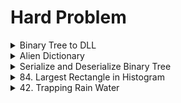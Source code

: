 # Hard Problem
<!--<details>
<summary>Easy Problem</summary>
<p>

```python
   print("Hello World")
```

</p>
</details>-->

<details>
<summary>Binary Tree to DLL</summary>
 <a href="https://practice.geeksforgeeks.org/problems/binary-tree-to-dll/1?page=1&company[]=Amazon&curated[]=5&curated[]=6&sortBy=submissions">Problem</a>
<p>

```python
head=None
prev=None
class Solution:
    def bToDLL(self,root):
        def solve(root):
            global head
            global prev
            if root==None:return 
            solve(root.left)
            if prev==None:
                head=root
            if prev!=None:
                root.left=prev
                prev.right=root
            prev=root
            solve(root.right)
        global head
        global prev
        head=None
        prev=None
        solve(root)
        return head
```

</p>
</details>

<details>
<summary>Alien Dictionary</summary>
<a href="https://practice.geeksforgeeks.org/problems/alien-dictionary/1?page=1&company[]=Amazon&curated[]=5&curated[]=6&sortBy=submissions">Problem</a>
<p>

```python
   class Solution:
    def findOrder(self,dict, N, K):
        def dfs(s,arr,stack,visited):
            visited[s]=1
            for v in arr[s]:
                if visited[v]!=1:
                    dfs(v,arr,stack,visited)
            stack.append(s)
                
        def solve(dict,N,K):
            u=[[] for _ in range(K)]
            for i in range(N-1):
                w1=dict[i]
                w2=dict[i+1]
                for k in range(min(len(w1),len(w2))):
                    if w1[k]!=w2[k]:
                        u[ord(w1[k])-ord('a')].append(ord(w2[k])-ord('a'))
                        break
            s=''
            visited=[0 for _ in range(K)]
            # print(u)
            for i in range(K):
                if visited[i]==0:
                    stack=[]
                    dfs(i,u,stack,visited)
                    while stack:
                        s+=chr(ord('a')+stack.pop(0))
            # print(s)
            return s[::-1]
        return solve(dict,N,K)
```

</p>
</details>

<details>
<summary>Serialize and Deserialize Binary Tree</summary>
   <a href="https://leetcode.com/problems/serialize-and-deserialize-binary-tree/">Problem</a>
<p>

```python
   class Codec:

    def serialize(self, root):
        """Encodes a tree to a single string.
        
        :type root: TreeNode
        :rtype: str
        """
        ans=[]
        def solve(root):
            if root==None:
                ans.append(str('N'))
                return
            ans.append(str(root.val))
            solve(root.left)
            solve(root.right)
        solve(root)
        return  ",".join(ans)
        
        

    def deserialize(self, data):
        """Decodes your encoded data to tree.
        
        :type data: str
        :rtype: TreeNode
        """
        def solve(num,ind):
            if ind[0]==len(num):return None
            val=num[ind[0]]
            ind[0]+=1
            if val=='N':return None
            root=TreeNode(int(val))
            root.left=solve(num,ind)
            root.right=solve(num,ind)
            return root
        num=data.split(',')
        ind=[0]
        return solve(num,ind)
```

</p>
</details>


<details>
<summary>84. Largest Rectangle in Histogram</summary>
   <a href="https://leetcode.com/problems/largest-rectangle-in-histogram/">Problem</a>
<p>
   
```python
import math
class Solution:
    #Function for finding left most smallest
    def leftSmallest(self,height,length):
        left_smallest_height=[]
        stack=[]
        for i in range(length):
            if stack==[]:
                left_smallest_height.append(-1)
                stack.append(i)
            else:
                if height[stack[-1]]<height[i]:
                    left_smallest_height.append(stack[-1])
                    stack.append(i)
                else:
                    while stack!=[] and height[stack[-1]]>=height[i]:
                        stack.pop()
                    if stack==[]:
                        left_smallest_height.append(-1)
                    else:
                        left_smallest_height.append(stack[-1])
                    stack.append(i)
        return left_smallest_height
    
    #Function for finding right most smallest
    def rightSmallest(self,height,length):
        right_smallest_height=[]
        stack=[]
        for i in range(length-1,-1,-1):
            if stack==[]:
                right_smallest_height.append(length)
                stack.append(i)
            else:
                if height[stack[-1]]<height[i]:
                    right_smallest_height.append(stack[-1])
                    stack.append(i)
                else:
                    while stack!=[] and height[stack[-1]]>=height[i]:
                        stack.pop()
                    if stack==[]:
                        right_smallest_height.append(length)
                    else:
                        right_smallest_height.append(stack[-1])
                    stack.append(i)
        return right_smallest_height
    
    def largestRectangleArea(self, heights: List[int]) -> int:
        length=len(heights)
        left_smll=self.leftSmallest(heights,length)
        right_smll=self.rightSmallest(heights,length)
        mx=-math.inf
        for i in range(length):
            #Calculating length of histogram by subtracting left a right smallest index minus one and multiplying by its heights
            mx=max(mx,(right_smll[length-1-i]-left_smll[i]-1)*heights[i])
        return mx
        
```

</p>
</details>

<details>
<summary>42. Trapping Rain Water</summary>
   <a href="https://leetcode.com/problems/trapping-rain-water/">Problem</a>
<p>

```python
   class Solution:
   #Function for finding all previous greatest element
    def leftGreatest(self,height,length):
        left_greatest_height=[]
        stack=[]
        for i in range(length):
            if stack==[]:
                stack.append(height[i])
                left_greatest_height.append(stack[-1])
            else:
                if stack[-1]>=height[i]:
                    left_greatest_height.append(stack[-1])
                else:
                    while stack!=[] and stack[-1]<=height[i]:
                        stack.pop()
                    stack.append(height[i])
                    left_greatest_height.append(stack[-1])
        return left_greatest_height
    
    #Function for finding all next greatest element
    def rightGreatest(self,height,length):
        right_greatest_height=[]
        stack=[]
        for i in range(length-1,-1,-1):
            if stack==[]:
                stack.append(height[i])
                right_greatest_height.append(stack[-1])
            else:
                if stack[-1]>=height[i]:
                    right_greatest_height.append(stack[-1])
                else:
                    while stack!=[] and stack[-1]<height[i]:
                        stack.pop()
                    stack.append(height[i])
                    right_greatest_height.append(stack[-1])
        return right_greatest_height
                    
    def trap(self, height: List[int]) -> int:
        length=len(height)
        left_gre=self.leftGreatest(height,length)
        right_gre=self.rightGreatest(height,length)
        answer=0
        for i in range(length):
            #Calculate min of left and right greatest elemen minus with current height
            answer+=min(left_gre[i],right_gre[length-i-1])-height[i]
        return answer
```

</p>
</details>

<!--<details>
<summary>Medium Problem</summary>
<p>
<details>
<summary>Easy Problem</summary>
<p>

```python
   print("Hello World")
```

</p>
</details>
</p>
</details>


<details>
<summary>Easy Problem</summary>
<details>
<summary>Easy Problem</summary>
<p>

</p>
</details>
</details>-->


<!-- - [x] Hello

Here is a simple footnote[^1].

A footnote can also have multiple lines[^2].  

You can also use words, to fit your writing style more closely[^note].

[^1]: My reference.
[^2]: Every new line should be prefixed with 2 spaces.  
  This allows you to have a footnote with multiple lines.
[^note]:
    Named footnotes will still render with numbers instead of the text but allow easier identification and linking.  
    This footnote also has been made with a different syntax using 4 spaces for new lines.-->

